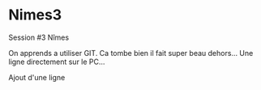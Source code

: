 # Nimes3
Session #3 Nîmes

On apprends a utiliser GIT. Ca tombe bien il fait super beau dehors...
Une ligne directement sur le PC...




Ajout d'une ligne
